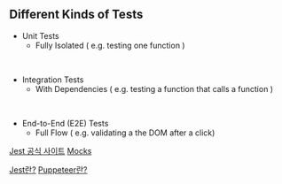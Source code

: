 ## Different Kinds of Tests

- Unit Tests
   - Fully Isolated ( e.g. testing one function )

<br>

- Integration Tests
  - With Dependencies ( e.g. testing a function that calls a function )
   
<br>


- End-to-End (E2E) Tests 
  - Full Flow ( e.g. validating a the DOM after a click)


[Jest 공식 사이트](https://jestjs.io/)
[Mocks](https://www.harrymt.com/blog/2018/04/11/stubs-spies-and-mocks-in-js.html)


[Jest란?](https://despiteallthat.tistory.com/190)
[Puppeteer란?](https://despiteallthat.tistory.com/191)